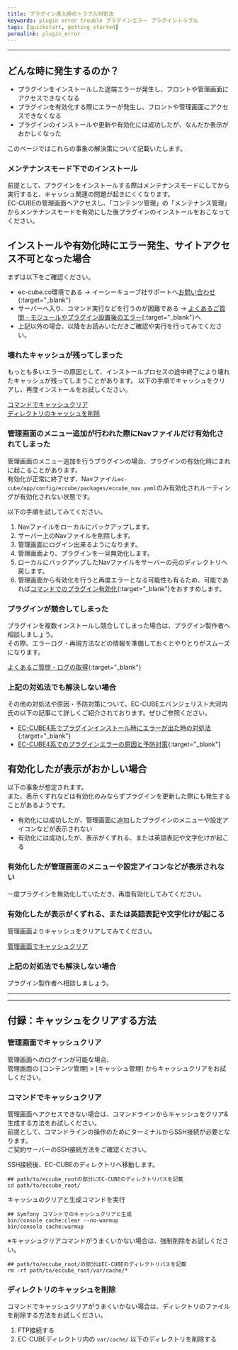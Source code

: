 ```yaml
---
title: プラグイン導入時のトラブル対処法
keywords: plugin error trouble プラグインエラー プラグイントラブル
tags: [quickstart, getting_started]
permalink: plugin_error
---
```



---

## どんな時に発生するのか？

- プラグインをインストールした途端エラーが発生し、フロントや管理画面にアクセスできなくなる
- プラグインを有効化する際にエラーが発生し、フロントや管理画面にアクセスできなくなる
- プラグインのインストールや更新や有効化には成功したが、なんだか表示がおかしくなった

このページではこれらの事象の解決策について記載いたします。

### メンテナンスモード下でのインストール

前提として、プラグインをインストールする際はメンテナンスモードにしてから実行すると、キャッシュ関連の問題が起きにくくなります。  
EC-CUBEの管理画面へアクセスし、「コンテンツ管理」の「メンテナンス管理」からメンテナンスモードを有効にした後プラグインのインストールをおこなってください。

## インストールや有効化時にエラー発生、サイトアクセス不可となった場合
  
まずは以下をご確認ください。

- ec-cube.co環境である -> イーシーキューブ社サポートへ[お問い合わせ](https://www.ec-cube.net/product/co/support.php){:target="_blank"}
- サーバーへ入り、コマンド実行などを行うのが困難である -> [よくあるご質問 - モジュールやプラグイン設置後のエラー](https://support.ec-cube.net/hc/ja/articles/360038542232){:target="_blank"}へ
- 上記以外の場合、以降をお読みいただきご確認や実行を行ってみてください。

### 壊れたキャッシュが残ってしまった

もっとも多いエラーの原因として、インストールプロセスの途中終了により壊れたキャッシュが残ってしまうことがあります。
以下の手順でキャッシュをクリアし、再度インストールをお試しください。

[コマンドでキャッシュクリア](#コマンドでキャッシュクリア)  
[ディレクトリのキャッシュを削除](#ディレクトリのキャッシュを削除)

### 管理画面のメニュー追加が行われた際にNavファイルだけ有効化されてしまった
 
管理画面のメニュー追加を行うプラグインの場合、プラグインの有効化時にまれに起こることがあります。  
有効化が正常に終了せず、Navファイル`ec-cube/app/config/eccube/packages/eccube_nav.yaml`のみ有効化されルーティングが有効化されない状態です。  
  
以下の手順を試してみてください。

1. Navファイルをローカルにバックアップします。
1. サーバー上のNavファイルを削除します。
1. 管理画面にログイン出来るようになります。
1. 管理画面より、プラグインを一旦無効化します。
1. ローカルにバックアップしたNavファイルをサーバーの元のディレクトリへ戻します。
1. 管理画面から有効化を行うと再度エラーとなる可能性も有るため、可能であれば[コマンドでのプラグイン有効化](/plugin_install#%E3%81%9D%E3%81%AE%E4%BB%96%E3%81%AE%E6%93%8D%E4%BD%9C){:target="_blank"}をおすすめします。

### プラグインが競合してしまった

プラグインを複数インストールし競合してしまった場合は、プラグイン製作者へ相談しましょう。  
その際、エラーログ・再現方法などの情報を準備しておくとやりとりがスムーズになります。

[よくあるご質問 - ログの取得](https://support.ec-cube.net/hc/ja/search?utf8=%E2%9C%93&query=%E3%83%AD%E3%82%B0){:target="_blank"}

### 上記の対処法でも解決しない場合

その他の対処法や原因・予防対策について、EC-CUBEエバンジェリスト大河内氏の以下の記事にて詳しくご紹介されております。ぜひご参照ください。

- [EC-CUBE4系でプラグインインストール時にエラーが出た時の対処法](https://qiita.com/nanasess/items/583683eb94947aebea44){:target="_blank"}
- [EC-CUBE4系でのプラグインエラーの原因と予防対策](https://qiita.com/nanasess/items/791c9ec98f69ada93ea0){:target="_blank"}

## 有効化したが表示がおかしい場合

以下の事象が想定されます。  
また、表示くずれなどは有効化のみならずプラグインを更新した際にも発生することがあるようです。

- 有効化には成功したが、管理画面に追加したプラグインのメニューや設定アイコンなどが表示されない
- 有効化には成功したが、表示がくずれる、または英語表記や文字化けが起こる

### 有効化したが管理画面のメニューや設定アイコンなどが表示されない

一度プラグインを無効化していただき、再度有効化してみてください。

### 有効化したが表示がくずれる、または英語表記や文字化けが起こる

管理画面よりキャッシュをクリアしてみてください。  

[管理画面でキャッシュクリア](#管理画面でキャッシュクリア)

### 上記の対処法でも解決しない場合

プラグイン製作者へ相談しましょう。

---
---

## 付録：キャッシュをクリアする方法

### 管理画面でキャッシュクリア

管理画面へのログインが可能な場合、  
管理画面の [コンテンツ管理] > [キャッシュ管理] からキャッシュクリアをお試しください。

### コマンドでキャッシュクリア

管理画面へアクセスできない場合は、コマンドラインからキャッシュをクリア&生成する方法をお試しください。  
前提として、コマンドラインの操作のためにターミナルからSSH接続が必要となります。  
ご契約サーバーのSSH接続方法をご確認ください。

SSH接続後、EC-CUBEのディレクトリへ移動します。
```shell
## path/to/eccube_rootの部分にEC-CUBEのディレクトリパスを記載
cd path/to/eccube_root/
```

キャッシュのクリアと生成コマンドを実行
```shell
## Symfony コマンドでのキャッシュクリアと生成
bin/console cache:clear --no-warmup
bin/console cache:warmup
```

※キャッシュクリアコマンドがうまくいかない場合は、強制削除をお試しください。
```shell
## path/to/eccube_root/の部分はEC-CUBEのディレクトリパスを記載
rm -rf path/to/eccube_root/var/cache/*
```

### ディレクトリのキャッシュを削除

コマンドでキャッシュクリアがうまくいかない場合は、ディレクトリのファイルを削除する方法をお試しください。

1. FTP接続する
1. EC-CUBEディレクトリ内の `var/cache/` 以下のディレクトリを削除する
